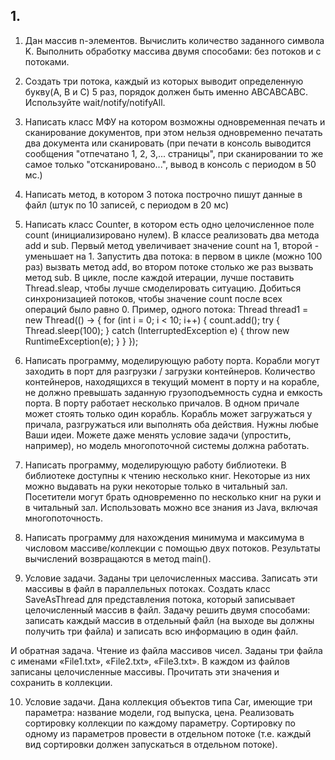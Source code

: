 ## 1.
1. Дан массив n-элементов. Вычислить количество заданного символа K.
   Выполнить обработку массива двумя способами: без потоков и с потоками.

2. Создать три потока, каждый из которых выводит определенную букву(A, B и C) 5 раз,
   порядок должен быть именно ABСABСABС. Используйте wait/notify/notifyAll.

3. Написать класс МФУ на котором возможны одновременная печать и сканирование документов,
   при этом нельзя одновременно печатать два документа или сканировать (при печати
   в консоль выводится сообщения "отпечатано 1, 2, 3,... страницы", при сканировании
   то же самое только "отсканировано...", вывод в консоль с периодом в 50 мс.)

4. Написать метод, в котором 3 потока построчно пишут данные в файл (штук по 10 записей,
   с периодом в 20 мс)

5. Написать класс Counter, в котором есть одно целочисленное поле count (инициализировано нулем).
   В классе реализовать два метода add и sub. Первый метод увеличивает значение count на 1,
   второй - уменьшает на 1. Запустить два потока: в первом в цикле (можно 100 раз) вызвать
   метод add, во втором потоке столько же раз вызвать метод sub. В цикле, после каждой итерации,
   лучше поставить Thread.sleap, чтобы лучше смоделировать ситуацию. Добиться синхронизацией потоков,
   чтобы значение count после всех операций было равно 0. Пример, одного потока:
   Thread thread1 = new Thread(() -> {
   for (int i = 0; i < 10; i++) {
   count.add();
   try {
   Thread.sleep(100);
   } catch (InterruptedException e) {
   throw new RuntimeException(e);
   }
   }
   });

6. Написать программу, моделирующую работу порта. Корабли могут заходить в порт
   для разгрузки / загрузки контейнеров. Количество контейнеров, находящихся в текущий
   момент в порту и на корабле, не должно превышать заданную грузоподъемность судна и
   емкость порта. В порту работает несколько причалов. В одном причале может стоять
   только один корабль. Корабль может загружаться у причала, разгружаться или выполнять оба действия.
   Нужны любые Ваши идеи. Можете даже менять условие задачи (упростить, например), но
   модель многопоточной системы должна работать.

7. Написать программу, моделирующую работу библиотеки. В библиотеке доступны к
   чтению несколько книг. Некоторые из них можно выдавать на руки некоторые только
   в читальный зал. Посетители могут брать одновременно по несколько книг на руки
   и в читальный зал. Использовать можно все знания из Java, включая многопоточность.

8.	Написать программу для нахождения минимума и максимума в числовом
      массиве/коллекции с помощью двух потоков.
      Результаты вычислений возвращаются в метод main().

9.	Условие задачи. Заданы три целочисленных массива.
      Записать эти массивы в файл в параллельных потоках.
      Создать класс SaveAsThread для представления потока,
      который записывает целочисленный массив в файл.
      Задачу решить двумя способами: записать каждый массив в отдельный
      файл (на выходе вы должны получить три файла) и записать всю
      информацию в один файл.

И обратная задача. Чтение из файла массивов чисел.
Заданы три файла с именами «File1.txt», «File2.txt», «File3.txt».
В каждом из файлов записаны целочисленные массивы.
Прочитать эти значения и сохранить в коллекции.

10.	Условие задачи. Дана коллекция объектов типа Car, имеющие
       три параметра: название модели, год выпуска, цена.
       Реализовать сортировку коллекции по каждому параметру.
       Сортировку по одному из параметров провести в отдельном
       потоке (т.е. каждый вид сортировки должен запускаться в отдельном потоке).